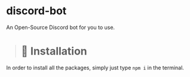 # discord-bot
An Open-Source Discord bot for you to use.

> # 💾 Installation
In order to install all the packages, simply just type `npm i` in the terminal.
